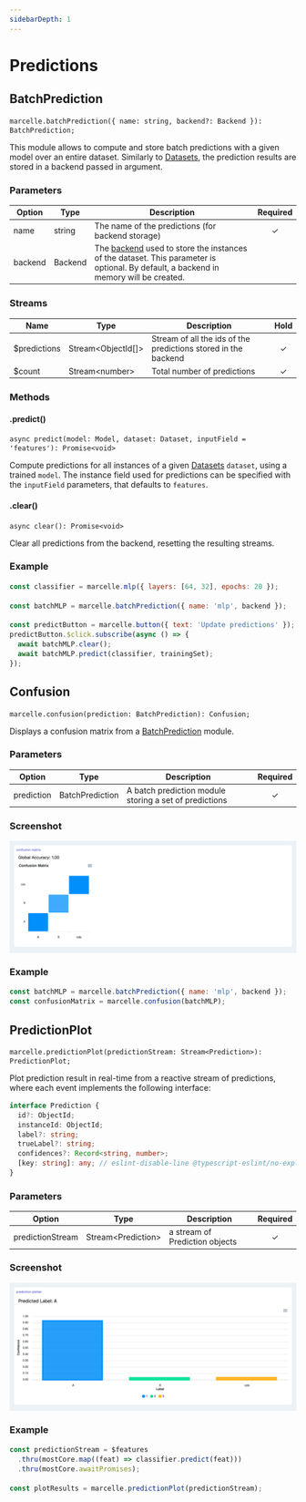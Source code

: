 ```yaml
---
sidebarDepth: 1
---
```


# Predictions

## BatchPrediction

```tsx
marcelle.batchPrediction({ name: string, backend?: Backend }): BatchPrediction;
```

This module allows to compute and store batch predictions with a given model over an entire dataset. Similarly to [Datasets](/modules/data.html#dataset), the prediction results are stored in a backend passed in argument.

### Parameters

| Option  | Type    | Description                                                                                                                                           | Required |
| ------- | ------- | ----------------------------------------------------------------------------------------------------------------------------------------------------- | :------: |
| name    | string  | The name of the predictions (for backend storage)                                                                                                     |    ✓     |
| backend | Backend | The [backend](/api/backends) used to store the instances of the dataset. This parameter is optional. By default, a backend in memory will be created. |          |

### Streams

| Name          | Type                 | Description                                                    | Hold |
| ------------- | -------------------- | -------------------------------------------------------------- | :--: |
| \$predictions | Stream\<ObjectId[]\> | Stream of all the ids of the predictions stored in the backend |  ✓   |
| \$count       | Stream\<number\>     | Total number of predictions                                    |  ✓   |

### Methods

#### .predict()

```tsx
async predict(model: Model, dataset: Dataset, inputField = 'features'): Promise<void>
```

Compute predictions for all instances of a given [Datasets](/modules/data.html#dataset) `dataset`, using a trained `model`. The instance field used for predictions can be specified with the `inputField` parameters, that defaults to `features`.

#### .clear()

```tsx
async clear(): Promise<void>
```

Clear all predictions from the backend, resetting the resulting streams.

### Example

```js
const classifier = marcelle.mlp({ layers: [64, 32], epochs: 20 });

const batchMLP = marcelle.batchPrediction({ name: 'mlp', backend });

const predictButton = marcelle.button({ text: 'Update predictions' });
predictButton.$click.subscribe(async () => {
  await batchMLP.clear();
  await batchMLP.predict(classifier, trainingSet);
});
```

## Confusion

```tsx
marcelle.confusion(prediction: BatchPrediction): Confusion;
```

Displays a confusion matrix from a [BatchPrediction](#batchprediction) module.

### Parameters

| Option     | Type            | Description                                            | Required |
| ---------- | --------------- | ------------------------------------------------------ | :------: |
| prediction | BatchPrediction | A batch prediction module storing a set of predictions |    ✓     |

### Screenshot

<div style="background: rgb(237, 242, 247); padding: 8px; margin-top: 1rem;">
  <img src="./images/confusion.png" alt="Screenshot of the confusion component">
</div>

### Example

```js
const batchMLP = marcelle.batchPrediction({ name: 'mlp', backend });
const confusionMatrix = marcelle.confusion(batchMLP);
```

## PredictionPlot

```tsx
marcelle.predictionPlot(predictionStream: Stream<Prediction>): PredictionPlot;
```

Plot prediction result in real-time from a reactive stream of predictions, where each event implements the following interface:

```ts
interface Prediction {
  id?: ObjectId;
  instanceId: ObjectId;
  label?: string;
  trueLabel?: string;
  confidences?: Record<string, number>;
  [key: string]: any; // eslint-disable-line @typescript-eslint/no-explicit-any
}
```

### Parameters

| Option           | Type                 | Description                    | Required |
| ---------------- | -------------------- | ------------------------------ | :------: |
| predictionStream | Stream\<Prediction\> | a stream of Prediction objects |    ✓     |

### Screenshot

<div style="background: rgb(237, 242, 247); padding: 8px; margin-top: 1rem;">
  <img src="./images/predictionPlot.png" alt="Screenshot of the predictionPlot component">
</div>

### Example

```js
const predictionStream = $features
  .thru(mostCore.map((feat) => classifier.predict(feat)))
  .thru(mostCore.awaitPromises);

const plotResults = marcelle.predictionPlot(predictionStream);
```
